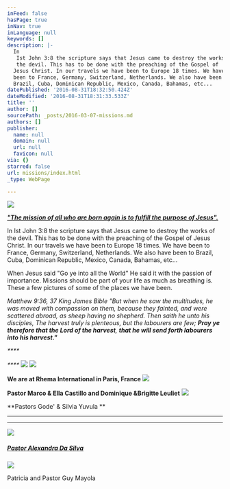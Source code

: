 ```yaml
---
inFeed: false
hasPage: true
inNav: true
inLanguage: null
keywords: []
description: |-
  In
   Ist John 3:8 the scripture says that Jesus came to destroy the works of
   the devil. This has to be done with the preaching of the Gospel of 
  Jesus Christ. In our travels we have been to Europe 18 times. We have 
  been to France, Germany, Switzerland, Netherlands. We also have been to 
  Brazil, Cuba, Dominican Republic, Mexico, Canada, Bahamas, etc...
datePublished: '2016-08-31T18:32:50.424Z'
dateModified: '2016-08-31T18:31:33.533Z'
title: ''
author: []
sourcePath: _posts/2016-03-07-missions.md
authors: []
publisher:
  name: null
  domain: null
  url: null
  favicon: null
via: {}
starred: false
url: missions/index.html
_type: WebPage

---
```

![](https://the-grid-user-content.s3-us-west-2.amazonaws.com/a6c2a56c-b29d-47a2-9306-33b07a35851b.jpg)

**_["The mission of all who are born again is to fulfill the purpose of Jesus".][0]_**

In
Ist John 3:8 the scripture says that Jesus came to destroy the works of
the devil. This has to be done with the preaching of the Gospel of 
Jesus Christ. In our travels we have been to Europe 18 times. We have 
been to France, Germany, Switzerland, Netherlands. We also have been to 
Brazil, Cuba, Dominican Republic, Mexico, Canada, Bahamas, etc...

When
Jesus said "Go ye into all the World" He said it with the passion of 
importance. Missions should be part of your life as much as breathing 
is. These a few pictures of some of the places we have been. 

_Matthew
9:36, 37 King James Bible
"But when he saw the multitudes, he was moved with compassion on them, 
because they fainted, and were scattered abroad, as sheep having no 
shepherd. Then saith he unto his disciples, The harvest truly is 
plenteous, but the labourers are few; **Pray ye therefore that the Lord of the harvest**, **that he will send forth labourers into his harvest."**_

_****_

_****_
![](https://the-grid-user-content.s3-us-west-2.amazonaws.com/d1d3f336-f560-4a0f-969f-1ed9c5ace294.jpg)
![](https://s3-us-west-2.amazonaws.com/the-grid-img/p/22f9cf1f2709daa10c5f3d25da0b355906a9e97d.jpg)

**We are at Rhema International in Paris, France**
![](https://the-grid-user-content.s3-us-west-2.amazonaws.com/cc0d529d-8658-47f0-a5da-db2fbf427ce1.jpg)

**Pastor Marco & Ella Castillo and  Dominique &Brigitte Leuliet**
![](https://the-grid-user-content.s3-us-west-2.amazonaws.com/034069d4-88ab-48ae-8637-e2724a9743fa.jpg)

**Pastors Gode' & Silvia Yuvula **

****

****
![](https://the-grid-user-content.s3-us-west-2.amazonaws.com/fc0b400b-7677-48d3-95a0-10d421202fad.jpg)

##### **[Pastor Alexandra Da Silva][1]**
![](https://the-grid-user-content.s3-us-west-2.amazonaws.com/62dbc615-a269-4b28-b156-630ad7bebc13.jpg)

Patricia and Pastor Guy Mayola

[0]: null
[1]: https://www.facebook.com/alexandra.dasilva.370